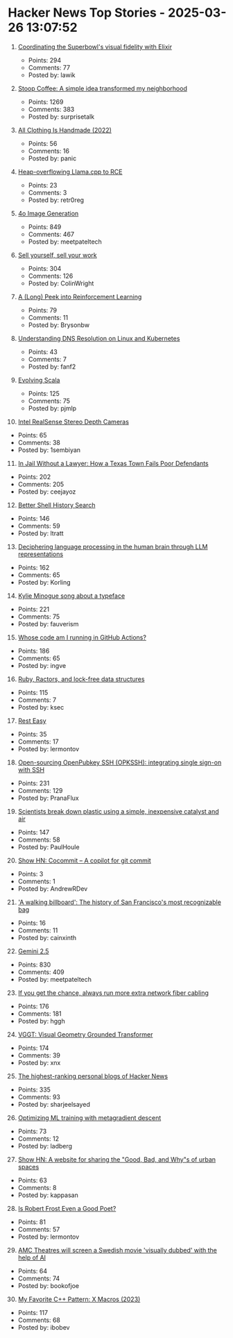 # Hacker News Top Stories - 2025-03-26 13:07:52

1. [Coordinating the Superbowl's visual fidelity with Elixir](https://elixir-lang.org/blog/2025/03/25/cyanview-elixir-case/)
   - Points: 294
   - Comments: 77
   - Posted by: lawik

2. [Stoop Coffee: A simple idea transformed my neighborhood](https://supernuclear.substack.com/p/stoop-coffee-how-a-simple-idea-transformed)
   - Points: 1269
   - Comments: 383
   - Posted by: surprisetalk

3. [All Clothing Is Handmade (2022)](https://ruthtillman.com/post/all-clothing-is-handmade/)
   - Points: 56
   - Comments: 16
   - Posted by: panic

4. [Heap-overflowing Llama.cpp to RCE](https://retr0.blog/blog/llama-rpc-rce)
   - Points: 23
   - Comments: 3
   - Posted by: retr0reg

5. [4o Image Generation](https://openai.com/index/introducing-4o-image-generation/)
   - Points: 849
   - Comments: 467
   - Posted by: meetpateltech

6. [Sell yourself, sell your work](https://www.solipsys.co.uk/new/SellYourselfSellYourWork.html?yc25hn)
   - Points: 304
   - Comments: 126
   - Posted by: ColinWright

7. [A (Long) Peek into Reinforcement Learning](https://lilianweng.github.io/posts/2018-02-19-rl-overview/)
   - Points: 79
   - Comments: 11
   - Posted by: Brysonbw

8. [Understanding DNS Resolution on Linux and Kubernetes](http://jpetazzo.github.io/2024/05/12/understanding-kubernetes-dns-hostnetwork-dnspolicy-dnsconfigforming/)
   - Points: 43
   - Comments: 7
   - Posted by: fanf2

9. [Evolving Scala](https://www.scala-lang.org/blog/2025/03/24/evolving-scala.html)
   - Points: 125
   - Comments: 75
   - Posted by: pjmlp

10. [Intel RealSense Stereo Depth Cameras](https://www.intelrealsense.com)
   - Points: 65
   - Comments: 38
   - Posted by: 1sembiyan

11. [In Jail Without a Lawyer: How a Texas Town Fails Poor Defendants](https://www.nytimes.com/2025/03/25/us/maverick-county-texas-court-system.html)
   - Points: 202
   - Comments: 205
   - Posted by: ceejayoz

12. [Better Shell History Search](https://tratt.net/laurie/blog/2025/better_shell_history_search.html)
   - Points: 146
   - Comments: 59
   - Posted by: ltratt

13. [Deciphering language processing in the human brain through LLM representations](https://research.google/blog/deciphering-language-processing-in-the-human-brain-through-llm-representations/)
   - Points: 162
   - Comments: 65
   - Posted by: Korling

14. [Kylie Minogue song about a typeface](https://abcdinamo.com/news/german-bold-italic)
   - Points: 221
   - Comments: 75
   - Posted by: fauverism

15. [Whose code am I running in GitHub Actions?](https://alexwlchan.net/2025/github-actions-audit/)
   - Points: 186
   - Comments: 65
   - Posted by: ingve

16. [Ruby, Ractors, and lock-free data structures](https://iliabylich.github.io/ruby-ractors-and-lock-free-data-structures/)
   - Points: 115
   - Comments: 7
   - Posted by: ksec

17. [Rest Easy](https://www.commentary.org/articles/joseph-epstein/rest-work-purpose/)
   - Points: 35
   - Comments: 17
   - Posted by: lermontov

18. [Open-sourcing OpenPubkey SSH (OPKSSH): integrating single sign-on with SSH](https://blog.cloudflare.com/open-sourcing-openpubkey-ssh-opkssh-integrating-single-sign-on-with-ssh/)
   - Points: 231
   - Comments: 129
   - Posted by: PranaFlux

19. [Scientists break down plastic using a simple, inexpensive catalyst and air](https://phys.org/news/2025-03-scientists-plastic-simple-inexpensive-catalyst.html)
   - Points: 147
   - Comments: 58
   - Posted by: PaulHoule

20. [Show HN: Cocommit – A copilot for git commit](https://github.com/andrewromanenco/cocommit)
   - Points: 3
   - Comments: 1
   - Posted by: AndrewRDev

21. ['A walking billboard': The history of San Francisco's most recognizable bag](https://www.sfgate.com/sf-culture/article/history-san-franciscos-most-recognizable-bag-20228921.php)
   - Points: 16
   - Comments: 11
   - Posted by: cainxinth

22. [Gemini 2.5](https://blog.google/technology/google-deepmind/gemini-model-thinking-updates-march-2025/)
   - Points: 830
   - Comments: 409
   - Posted by: meetpateltech

23. [If you get the chance, always run more extra network fiber cabling](https://utcc.utoronto.ca/~cks/space/blog/sysadmin/RunMoreExtraNetworkFiber)
   - Points: 176
   - Comments: 181
   - Posted by: hggh

24. [VGGT: Visual Geometry Grounded Transformer](https://github.com/facebookresearch/vggt)
   - Points: 174
   - Comments: 39
   - Posted by: xnx

25. [The highest-ranking personal blogs of Hacker News](https://refactoringenglish.com/tools/hn-popularity/)
   - Points: 335
   - Comments: 93
   - Posted by: sharjeelsayed

26. [Optimizing ML training with metagradient descent](https://arxiv.org/abs/2503.13751)
   - Points: 73
   - Comments: 12
   - Posted by: ladberg

27. [Show HN: A website for sharing the "Good, Bad, and Why"s of urban spaces](https://dedede.de/en)
   - Points: 63
   - Comments: 8
   - Posted by: kappasan

28. [Is Robert Frost Even a Good Poet?](https://www.theparisreview.org/blog/2025/03/17/is-robert-frost-even-a-good-poet/)
   - Points: 81
   - Comments: 57
   - Posted by: lermontov

29. [AMC Theatres will screen a Swedish movie 'visually dubbed' with the help of AI](https://www.engadget.com/ai/amc-theatres-will-screen-a-swedish-movie-visually-dubbed-with-the-help-of-ai-130022232.html)
   - Points: 64
   - Comments: 74
   - Posted by: bookofjoe

30. [My Favorite C++ Pattern: X Macros (2023)](https://danilafe.com/blog/chapel_x_macros/)
   - Points: 117
   - Comments: 68
   - Posted by: ibobev

